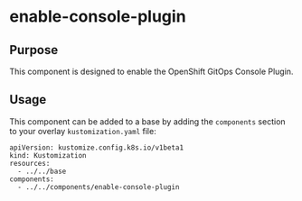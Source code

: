 # enable-console-plugin

## Purpose
This component is designed to enable the OpenShift GitOps Console Plugin.

## Usage

This component can be added to a base by adding the `components` section to your overlay `kustomization.yaml` file:

```
apiVersion: kustomize.config.k8s.io/v1beta1
kind: Kustomization
resources:
  - ../../base
components:
  - ../../components/enable-console-plugin
```
